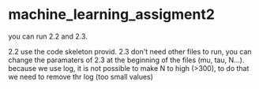 # machine_learning_assigment2
you can run 2.2 and 2.3.

2.2 use the code skeleton provid.
2.3 don't need other files to run, 
you can change the paramaters of 2.3 at the beginning of the files (mu, tau, N...).
because we use log, it is not possible to make N to high (>300), to do that we need to remove thr log (too 
small values) 
